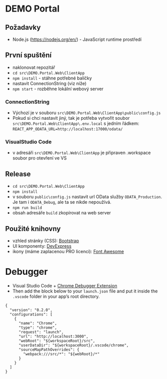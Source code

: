 # DEMO Portal

## Požadavky
- Node.js (https://nodejs.org/en/) - JavaScript runtime prostředí

## První spuštění
- naklonovat repozitář
- `cd src\DEMO.Portal.Web\ClientApp`
- `npm install` - stáhne potřebné balíčky
- nastavit ConnectionString (viz níže)
- `npm start` - rozběhne lokální webový server

### ConnectionString
- Výchozí je v souboru  `src\DEMO.Portal.Web\ClientApp\public\config.js`
- Pokud si chci nastavit jiný, tak je potřeba vytvořit soubor `src\DEMO.Portal.Web\ClientApp\.env.local` s jedním řádkem:
`REACT_APP_ODATA_URL=http://localhost:17000/odata/`

### VisualStudio Code
- v adresáři `src\DEMO.Portal.Web\ClientApp` je připraven .workspace soubor pro otevření ve VS

## Release
- `cd src\DEMO.Portal.Web\ClientApp`
- `npm install`
- v souboru `public\config.js` nastavit url OData služby `ODATA_Production`. Je tam i `ODATA_Debug`, ale ta se nikde nepoužívá.
- `npm run build`
- obsah adresáře `build` zkopírovat na web server

## Použité knihovny
- vzhled stránky (CSS): [Bootstrap](https://getbootstrap.com/docs/5.2/getting-started/introduction/)
- UI komponenty: [DevExpress](https://js.devexpress.com/Documentation/ApiReference/UI_Components/)
- ikony (máme zaplacenou PRO licenci): [Font Awesome](https://fontawesome.com/search)


# Debugger
- Visual Studio Code + [Chrome Debugger Extension](https://marketplace.visualstudio.com/items?itemName=msjsdiag.debugger-for-chrome)
- Then add the block below to your `launch.json` file and put it inside the `.vscode` folder in your app’s root directory.

```
{
  "version": "0.2.0",
  "configurations": [
    {
      "name": "Chrome",
      "type": "chrome",
      "request": "launch",
      "url": "http://localhost:3000",
      "webRoot": "${workspaceRoot}/src",
      "userDataDir": "${workspaceRoot}/.vscode/chrome",
      "sourceMapPathOverrides": {
        "webpack:///src/*": "${webRoot}/*"
      }
    }
  ]
}
```
